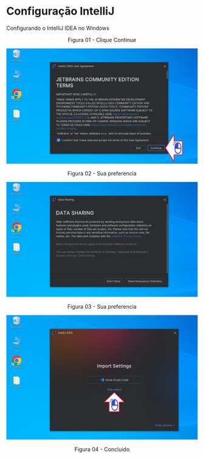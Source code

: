 # Configuração IntelliJ

Configurando o IntelliJ IDEA no Windows

<div align="center">
Figura 01 - Clique Continue
</div>

![](Imagens/IDE-IntelliJ-Configuracao-Img01.png)

<div align="center">
Figura 02 - Sua preferencia
</div>

![](Imagens/IDE-IntelliJ-Configuracao-Img02.png)

<div align="center">
Figura 03 - Sua preferencia
</div>

![](Imagens/IDE-IntelliJ-Configuracao-Img03.png)

<div align="center">
Figura 04 - Concluido
</div>



